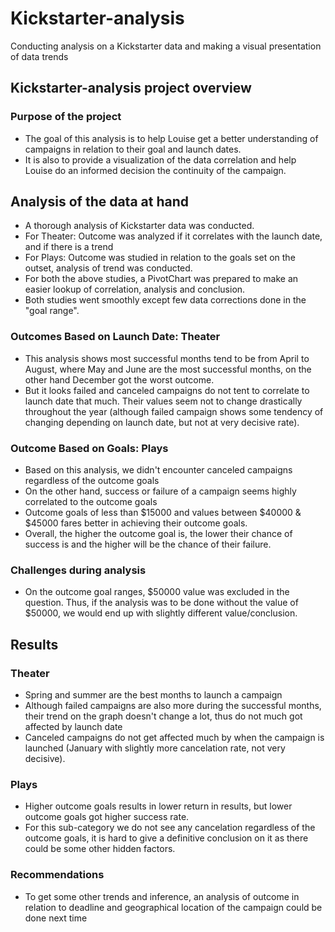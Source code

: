 # Kickstarter-analysis
Conducting analysis on a Kickstarter data and making a visual presentation of data trends
## Kickstarter-analysis project overview
### Purpose of the project
* The goal of this analysis is to help Louise get a better understanding of campaigns in relation to their goal and launch dates. 
* It is also to provide a visualization of the data correlation and help Louise do an informed decision the continuity of the campaign.
## Analysis of the data at hand
* A thorough analysis of Kickstarter data was conducted.
* For Theater: Outcome was analyzed if it correlates with the launch date, and if there is a trend
* For Plays: Outcome was studied in relation to the goals set on the outset, analysis of trend was conducted.
* For both the above studies, a PivotChart was prepared to make an easier lookup of correlation, analysis and conclusion.
* Both studies went smoothly except few data corrections done in the "goal range".
### Outcomes Based on Launch Date: Theater
* This analysis shows most successful months tend to be from April to August, where May and June are the most successful months, on the other hand December got the worst outcome.
* But it looks failed and canceled campaigns do not tent to correlate to launch date that much. Their values seem not to change drastically throughout the year (although failed campaign shows some tendency of changing depending on launch date, but not at very decisive rate).
### Outcome Based on Goals: Plays
* Based on this analysis, we didn't encounter canceled campaigns regardless of the outcome goals
* On the other hand, success or failure of a campaign seems highly correlated to the outcome goals
* Outcome goals of less than $15000 and values between $40000 & $45000 fares better in achieving their outcome goals.
* Overall, the higher the outcome goal is, the lower their chance of success is and the higher will be the chance of their failure.
### Challenges during analysis
* On the outcome goal ranges, $50000 value was excluded in the question. Thus, if the analysis was to be done without the value of $50000, we would end up with slightly different value/conclusion.
## Results
### Theater
* Spring and summer are the best months to launch a campaign
* Although failed campaigns are also more during the successful months, their trend on the graph doesn't change a lot, thus do not much got affected by launch date
* Canceled campaigns do not get affected much by when the campaign is launched (January with slightly more cancelation rate, not very decisive).
### Plays
* Higher outcome goals results in lower return in results, but lower outcome goals got higher success rate.
* For this sub-category we do not see any cancelation regardless of the outcome goals, it is hard to give a definitive conclusion on it as there could be some other hidden factors. 
### Recommendations
* To get some other trends and inference, an analysis of outcome in relation to deadline and geographical location of the campaign could be done next time
